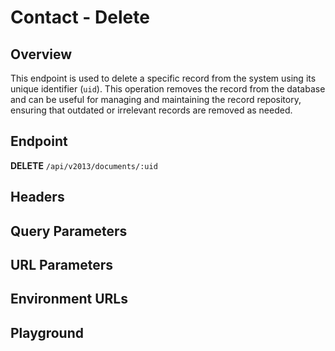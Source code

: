 <script setup>
import SwaggerUI from "@/swagger/view/SwaggerUI.vue"
import contactJson from "@/swagger/json/contact/delete.json";
import baseJson from "@/swagger/json/records/delete.json";

function mergeJson(base, specific) {
  const merged = JSON.parse(JSON.stringify(base));
  merged.paths["/documents/{uid}"].delete.parameters[1].schema.example = specific.example;
  return merged;
}

const swaggerSpecs = [
  { json: mergeJson(baseJson, contactJson), protected: true },
];
</script>

# Contact - Delete

## Overview
This endpoint is used to delete a specific record from the system using its unique identifier (`uid`). This operation removes the record from the database and can be useful for managing and maintaining the record repository, ensuring that outdated or irrelevant records are removed as needed.

## Endpoint
**DELETE** `/api/v2013/documents/:uid`

## Headers
<!--@include: @/../components/common/header/authorization-realm.md-->

## Query Parameters
<!--@include: @/../components/common/query/schema.md-->

## URL Parameters
<!--@include: @/../components/common/url/uid.md-->

## Environment URLs
<!--@include: @/../components/common/environment-urls.md-->

## Playground

<SwaggerUI :swaggerSpecs="swaggerSpecs" />